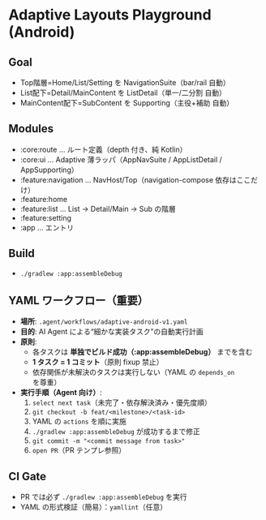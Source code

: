 # Adaptive Layouts Playground (Android)

## Goal
- Top階層=Home/List/Setting を NavigationSuite（bar/rail 自動）
- List配下=Detail/MainContent を ListDetail（単一/二分割 自動）
- MainContent配下=SubContent を Supporting（主役+補助 自動）

## Modules
- :core:route          … ルート定義（depth 付き、純 Kotlin）
- :core:ui             … Adaptive 薄ラッパ（AppNavSuite / AppListDetail / AppSupporting）
- :feature:navigation  … NavHost/Top（navigation-compose 依存はここだけ）
- :feature:home
- :feature:list        … List → Detail/Main → Sub の階層
- :feature:setting
- :app                 … エントリ

## Build
- `./gradlew :app:assembleDebug`

## YAML ワークフロー（**重要**）
- **場所**: `.agent/workflows/adaptive-android-v1.yaml`
- **目的**: AI Agent による“細かな実装タスク”の自動実行計画
- **原則**:
    - 各タスクは **単独でビルド成功（:app:assembleDebug）** までを含む
    - **1 タスク = 1 コミット**（原則 fixup 禁止）
    - 依存関係が未解決のタスクは実行しない（YAML の `depends_on` を尊重）
- **実行手順（Agent 向け）**:
    1. `select next task`（未完了・依存解決済み・優先度順）
    2. `git checkout -b feat/<milestone>/<task-id>`
    3. YAML の `actions` を順に実施
    4. `./gradlew :app:assembleDebug` が成功するまで修正
    5. `git commit -m "<commit message from task>"`
    6. `open PR`（PR テンプレ参照）

## CI Gate
- PR では必ず `./gradlew :app:assembleDebug` を実行
- YAML の形式検証（簡易）：`yamllint`（任意）